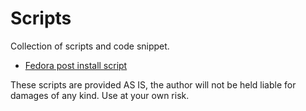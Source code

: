 # Scripts

Collection of scripts and code snippet.

- [Fedora post install script](fedora_post_install_script/README.md)

These scripts are provided AS IS, the author will not be held liable for damages of any kind. Use at your own risk.
